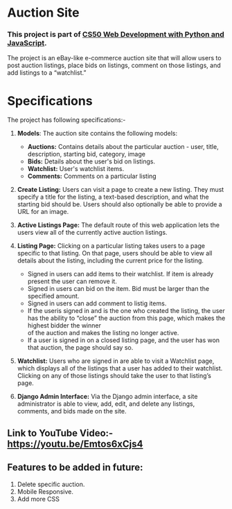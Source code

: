 # Auction Site


### This project is part of [CS50 Web Development with Python and JavaScript](https://cs50.harvard.edu/web/2020/).

The project is an eBay-like e-commerce auction site that will allow users to post auction listings, place bids on listings, comment on those listings, and add listings to a “watchlist.”


# Specifications
The project has following specifications:-
1. **Models**: The auction site contains the following models:
    - **Auctions:** Contains details about the particular auction - user, title, description, starting bid, category, image
    - **Bids:** Details about the user's bid on listings.
    - **Watchlist:** User's watchlist items.
    - **Comments:** Comments on a particular listing


2. **Create Listing:** Users can visit a page to create a new listing. They must specify a title for the listing, a text-based description, and what the starting bid should be. Users should also optionally be able to provide a URL for an image.

3. **Active Listings Page:** The default route of this web application lets the users view all of the currently active auction listings. 

4. **Listing Page:** Clicking on a particular listing takes users to a page specific to that listing. On that page, users should be able to view all details about the listing, including the current price for the listing.
    - Signed in users can add items to their watchlist. If item is already present the user can remove it.
    - Signed in users can bid on the item. Bid must be larger than the specified amount.
    - Signed in users can add comment to listig items.
    - If the useris signed in and is the one who created the listing, the user has the ability to “close” the auction from this page, which makes the highest bidder the winner   
      of the auction and makes the listing no longer active.
    - If a user is signed in on a closed listing page, and the user has won that auction, the page should say so. 

5. **Watchlist:** Users who are signed in are able to visit a Watchlist page, which displays all of the listings that a user has added to their watchlist. Clicking on any of those listings should take the user to that listing’s page.

6. **Django Admin Interface:** Via the Django admin interface, a site administrator is able to view, add, edit, and delete any listings, comments, and bids made on the site.


## Link to YouTube Video:- https://youtu.be/Emtos6xCjs4


## Features to be added in future:
1. Delete specific auction.
2. Mobile Responsive.
3. Add more CSS



